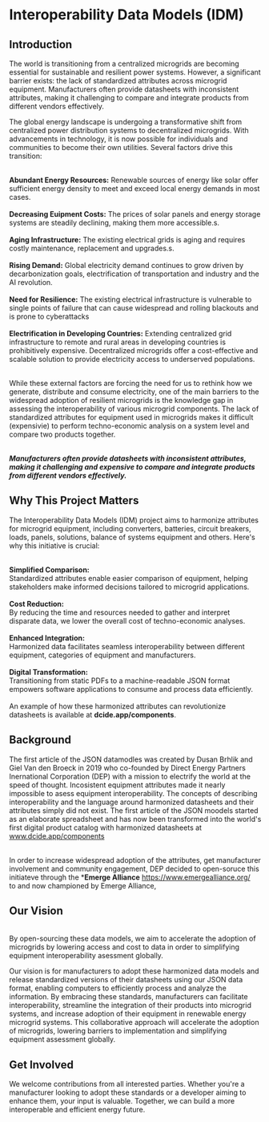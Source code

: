 # **Interoperability Data Models (IDM)**

## **Introduction**
The world is transitioning from a centralized  microgrids are becoming essential for sustainable and resilient power systems. However, a significant barrier exists: the lack of standardized attributes across microgrid equipment. Manufacturers often provide datasheets with inconsistent attributes, making it challenging to compare and integrate products from different vendors effectively.

The global energy landscape is undergoing a transformative shift from centralized power distribution systems to decentralized microgrids. With advancements in technology, it is now possible for individuals and communities to become their own utilities. Several factors drive this transition:

<br>**Abundant Energy Resources:** Renewable sources of energy like solar offer sufficient energy density to meet and exceed local energy demands in most cases.<br/>
<br>**Decreasing Euipment Costs:** The prices of solar panels and energy storage systems are steadily declining, making them more accessible.s.<br/>
<br>**Aging Infrastructure:** The existing electrical grids is aging and requires costly maintenance, replacement and upgrades.s.<br/>
<br>**Rising Demand:** Global electricity demand continues to grow driven by decarbonization goals, electrification of transportation and industry and the AI revolution.<br/>
<br>**Need for Resilience:** The existing electrical infrastructure is vulnerable to single points of failure that can cause widespread and rolling blackouts and is prone to cyberattacks<br/>
<br>**Electrification in Developing Countries:** Extending centralized grid infrastructure to remote and rural areas in developing countries is prohibitively expensive. Decentralized microgrids offer a cost-effective and scalable solution to provide electricity access to underserved populations.<br/>

<br>While these external factors are forcing the need for us to rethink how we generate, distribute and consume electricity, one of the main barriers to the widespread adoption of resilient microgrids is the knowledge gap in assessing the interoperability of various microgrid components. The lack of standardized attributes for equipment used in microgrids makes it difficult (expensivie) to perform techno-economic analysis on a system level and compare two products together.<br/>
 
<br>***Manufacturers often provide datasheets with inconsistent attributes, making it challenging and expensive to compare and integrate products from different vendors effectively.***<br/>

## **Why This Project Matters**
The Interoperability Data Models (IDM) project aims to harmonize attributes for microgrid equipment, including converters, batteries, circuit breakers, loads, panels, solutions, balance of systems equipment and others. Here's why this initiative is crucial:

<br>**Simplified Comparison:**</br> Standardized attributes enable easier comparison of equipment, helping stakeholders make informed decisions tailored to microgrid applications.<br/>
<br>**Cost Reduction:**</br> By reducing the time and resources needed to gather and interpret disparate data, we lower the overall cost of techno-economic analyses.<br/>
<br>**Enhanced Integration:**</br> Harmonized data facilitates seamless interoperability between different equipment, categories of equipment and manufacturers.<br/>
<br>**Digital Transformation:**</br> Transitioning from static PDFs to a machine-readable JSON format empowers software applications to consume and process data efficiently.<br/>
<br>An example of how these harmonized attributes can revolutionize datasheets is available at **dcide.app/components**.<br/>

## **Background**
The first article of the JSON datamodles was created by Dusan Brhlik and Giel Van den Broeck in 2019 who co-founded by Direct Energy Partners Inernational Corporation (DEP) with a mission to electrify the world at the speed of thought. 
Incosistent equipment attributes made it nearly impossible to asess equipment interoperability. The concepts of describing interoperability and the language around harmonized datasheets and their attributes simply did not exist. The first article of the JSON moodels started as an elaborate spreadsheet and has now been transformed into the world's first digital product catalog with harmonized datasheets at www.dcide.app/components

<br>In order to increase widespread adoption of the attributes, get manufacturer involvement and community engagement, DEP decided to open-soruce this initiateve through the ***Emerge Alliance** https://www.emergealliance.org/<br/>
 to and now championed by Emerge Alliance,

## **Our Vision**
<br>By open-sourcing these data models, we aim to accelerate the adoption of microgrids by lowering access and cost to data in order to simplifying equipment interoperability asessment globally.<br/>

Our vision is for manufacturers to adopt these harmonized data models and release standardized versions of their datasheets using our JSON data format, enabling computers to efficiently process and analyze the information. By embracing these standards, manufacturers can facilitate interoperability, streamline the integration of their products into microgrid systems, and increase adoption of their equipment in renewable energy microgrid systems. This collaborative approach will accelerate the adoption of microgrids, lowering barriers to implementation and simplifying equipment assessment globally.

## **Get Involved**
We welcome contributions from all interested parties. Whether you're a manufacturer looking to adopt these standards or a developer aiming to enhance them, your input is valuable. Together, we can build a more interoperable and efficient energy future.
